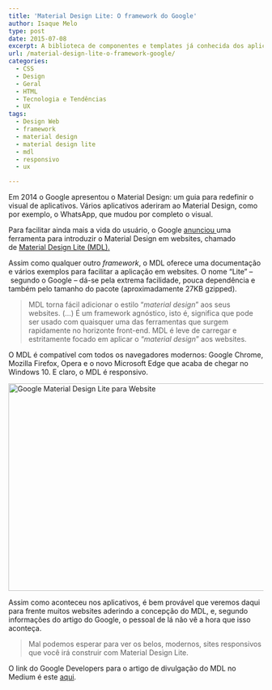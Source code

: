 ```yaml
---
title: 'Material Design Lite: O framework do Google'
author: Isaque Melo
type: post
date: 2015-07-08
excerpt: A biblioteca de componentes e templates já conhecida dos aplicativos agora para websites em CSS, HTML e Javascript.
url: /material-design-lite-o-framework-google/
categories:
  - CSS
  - Design
  - Geral
  - HTML
  - Tecnologia e Tendências
  - UX
tags:
  - Design Web
  - framework
  - material design
  - material design lite
  - mdl
  - responsivo
  - ux

---
```

Em 2014 o Google apresentou o Material Design: um guia para redefinir o visual de aplicativos. Vários aplicativos aderiram ao Material Design, como por exemplo, o WhatsApp, que mudou por completo o visual.

Para facilitar ainda mais a vida do usuário, o Google <a href="https://medium.com/google-developers/introducing-material-design-lite-3ce67098c031" target="_blank">anunciou </a>uma ferramenta para introduzir o Material Design em websites, chamado de <a href="http://www.getmdl.io/" target="_blank">Material Design Lite (MDL).</a>

Assim como qualquer outro _framework_, o MDL oferece uma documentação e vários exemplos para facilitar a aplicação em websites. O nome &#8220;Lite&#8221; &#8211;  segundo o Google &#8211; dá-se pela extrema facilidade, pouca dependência e também pelo tamanho do pacote (aproximadamente 27KB gzipped).

> MDL torna fácil adicionar o estilo &#8220;_material design_&#8221; aos seus websites. (&#8230;) É um framework agnóstico, isto é, significa que pode ser usado com quaisquer uma das ferramentas que surgem rapidamente no horizonte front-end. MDL é leve de carregar e estritamente focado em aplicar o &#8220;_material design_&#8221; aos websites.

O MDL é compatível com todos os navegadores modernos: Google Chrome, Mozilla Firefox, Opera e o novo Microsoft Edge que acaba de chegar no Windows 10. E claro, o MDL é responsivo.

[<img class="alignnone wp-image-49904 size-full" src="http://tableless.com.br/uploads/2015/07/1-zh2u4rTfC1HqViInpog1Ng.jpeg" alt="Google Material Design Lite para Website" width="1092" height="409" />][1]

Assim como aconteceu nos aplicativos, é bem provável que veremos daqui para frente muitos websites aderindo a concepção do MDL, e, segundo informações do artigo do Google, o pessoal de lá não vê a hora que isso aconteça.

> Mal podemos esperar para ver os belos, modernos, sites responsivos que você irá construir com Material Design Lite.

O link do Google Developers para o artigo de divulgação do MDL no Medium é este <a href="https://medium.com/google-developers/introducing-material-design-lite-3ce67098c031" target="_blank">aqui</a>.

 [1]: http://tableless.com.br/uploads/2015/07/1-zh2u4rTfC1HqViInpog1Ng.jpeg